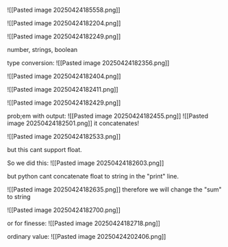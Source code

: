 ![[Pasted image 20250424185558.png]]


![[Pasted image 20250424182204.png]]

![[Pasted image 20250424182249.png]]

number, strings, boolean


type conversion:
![[Pasted image 20250424182356.png]]


![[Pasted image 20250424182404.png]]

![[Pasted image 20250424182411.png]]

![[Pasted image 20250424182429.png]]


prob;em with output:
![[Pasted image 20250424182455.png]]
![[Pasted image 20250424182501.png]]
it concatenates!

![[Pasted image 20250424182533.png]]

but this cant support float.

So we did this:
![[Pasted image 20250424182603.png]]

but python cant concatenate float to string in the "print" line.

![[Pasted image 20250424182635.png]]
therefore we will change the "sum" to string

![[Pasted image 20250424182700.png]]

or for finesse:
![[Pasted image 20250424182718.png]]


ordinary value:
![[Pasted image 20250424202406.png]]

